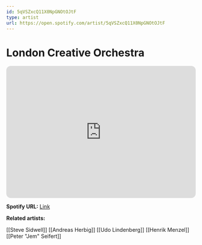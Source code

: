 ```yaml
---
id: 5qVSZxcQ11X0NpGNOtOJtF
type: artist
url: https://open.spotify.com/artist/5qVSZxcQ11X0NpGNOtOJtF
---
```

# London Creative Orchestra

<iframe style="border-radius:12px" src="https://open.spotify.com/embed/artist/5qVSZxcQ11X0NpGNOtOJtF" width="100%" height="352" frameBorder="0" allowfullscreen="" allow="autoplay; clipboard-write; encrypted-media; fullscreen; picture-in-picture" loading="lazy"></iframe>

**Spotify URL:** [Link](https://open.spotify.com/artist/5qVSZxcQ11X0NpGNOtOJtF)

**Related artists:**

[[Steve Sidwell]]
[[Andreas Herbig]]
[[Udo Lindenberg]]
[[Henrik Menzel]]
[[Peter "Jem" Seifert]]
